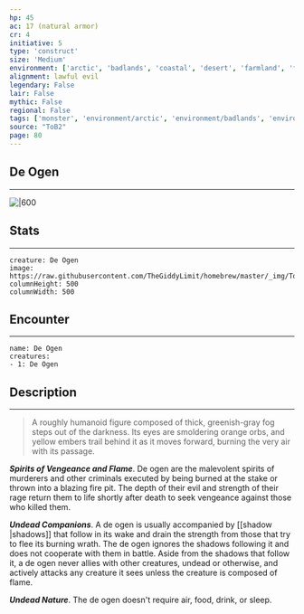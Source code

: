 ```yaml
---
hp: 45
ac: 17 (natural armor)
cr: 4
initiative: 5
type: 'construct'    
size: 'Medium'
environment: ['arctic', 'badlands', 'coastal', 'desert', 'farmland', 'forest', 'grassland', 'hill', 'mountain', 'planar', 'swamp', 'underdark', 'underwater', 'urban']
alignment: lawful evil
legendary: False
lair: False
mythic: False
regional: False
tags: ['monster', 'environment/arctic', 'environment/badlands', 'environment/coastal', 'environment/desert', 'environment/farmland', 'environment/forest', 'environment/grassland', 'environment/hill', 'environment/mountain', 'environment/planar', 'environment/swamp', 'environment/underdark', 'environment/underwater', 'environment/urban']
source: "ToB2"
page: 80
---
```


## De Ogen
---

![|600](https://raw.githubusercontent.com/TheGiddyLimit/homebrew/master/_img/ToB2/creature/De%20Ogen.webp)

## Stats
---

```statblock
creature: De Ogen
image: https://raw.githubusercontent.com/TheGiddyLimit/homebrew/master/_img/ToB2/creature/token/De%20Ogen%20%28Token%29.png
columnHeight: 500
columnWidth: 500
```

## Encounter
---

```encounter-table
name: De Ogen
creatures:
- 1: De Ogen
```

## Description
---
>A roughly humanoid figure composed of thick, greenish-gray fog steps out of the darkness. Its eyes are smoldering orange orbs, and yellow embers trail behind it as it moves forward, burning the very air with its passage.

**_Spirits of Vengeance and Flame_**. De ogen are the malevolent spirits of murderers and other criminals executed by being burned at the stake or thrown into a blazing fire pit. The depth of their evil and strength of their rage return them to life shortly after death to seek vengeance against those who killed them.

**_Undead Companions_**. A de ogen is usually accompanied by [[shadow \|shadows]] that follow in its wake and drain the strength from those that try to flee its burning wrath. The de ogen ignores the shadows following it and does not cooperate with them in battle. Aside from the shadows that follow it, a de ogen never allies with other creatures, undead or otherwise, and actively attacks any creature it sees unless the creature is composed of flame.

**_Undead Nature_**. The de ogen doesn't require air, food, drink, or sleep.






